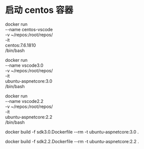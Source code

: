 
# 启动 centos 容器

docker run \
--name centos-vscode \
-v ~/repos:/root/repos/ \
-it \
centos:7.6.1810 \
/bin/bash



docker run \
--name vscode3.0 \
-v ~/repos:/root/repos/ \
-it \
ubuntu-aspnetcore:3.0 \
/bin/bash

docker run \
--name vscode2.2 \
-v ~/repos:/root/repos/ \
-it \
ubuntu-aspnetcore:2.2 \
/bin/bash

docker build -f sdk3.0.Dockerfile --rm -t ubuntu-aspnetcore:3.0 .

docker build -f sdk2.2.Dockerfile --rm -t ubuntu-aspnetcore:2.2 .
